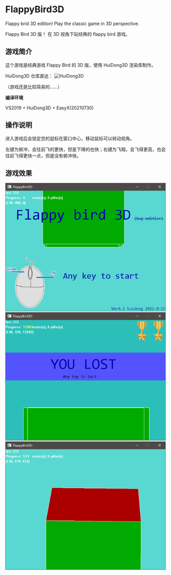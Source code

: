 # FlappyBird3D
Flappy brid 3D edition!  Play the classic game in 3D perspective.

Flappy Bird 3D 版！  在 3D 视角下玩经典的 flappy bird 游戏。

## 游戏简介

这个游戏是经典游戏 Flappy Bird 的 3D 版，使用 HuiDong3D 渲染库制作。

HuiDong3D 仓库直达： ![HuiDong3D](https://github.com/zouhuidong/HuiDong3D)

（游戏还是比较简易的……）

**编译环境**

VS2019 + HuiDong3D + EasyX(20210730)

## 操作说明

进入游戏后会锁定您的鼠标在窗口中心，移动鼠标可以转动视角。

左键为俯冲，会往前飞的更快，但是下降的也快；右键为飞翔，会飞得更高，也会往前飞得更快一点，但是没有俯冲快。

## 游戏效果

![开始界面](https://github.com/zouhuidong/FlappyBird3D/blob/main/screenshot/1.png)
![游戏中](https://github.com/zouhuidong/FlappyBird3D/blob/main/screenshot/2.png)
![游戏中](https://github.com/zouhuidong/FlappyBird3D/blob/main/screenshot/3.png)

